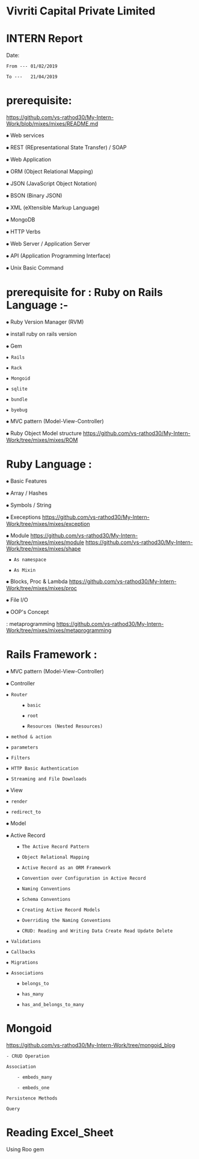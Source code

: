 #     Vivriti Capital Private Limited

# INTERN Report
Date:    

    From --- 01/02/2019 
	 
    To ---   21/04/2019

# prerequisite:

https://github.com/vs-rathod30/My-Intern-Work/blob/mixes/mixes/README.md

⦁	Web services

⦁	REST (REpresentational State Transfer)  /   SOAP 

⦁	Web Application

⦁	ORM (Object Relational Mapping)

⦁	JSON (JavaScript Object Notation)

⦁	BSON (Binary JSON)

⦁	XML (eXtensible Markup Language)

⦁	MongoDB

⦁	HTTP Verbs

⦁	Web Server / Application Server

⦁	API (Application Programming Interface)

⦁	Unix Basic Command


# prerequisite for :      Ruby on Rails Language :-
⦁ Ruby Version Manager (RVM)

⦁ install ruby on rails version

⦁ Gem

    ⦁ Rails
    
    ⦁ Rack
    
    ⦁ Mongoid
    
    ⦁ sqlite
    
    ⦁ bundle
    
    ⦁ byebug

⦁ MVC pattern  (Model-View-Controller)

⦁ Ruby Object Model structure        https://github.com/vs-rathod30/My-Intern-Work/tree/mixes/mixes/ROM


# Ruby Language :
⦁	Basic Features

⦁	Array / Hashes

⦁	Symbols / String

⦁	Execeptions     https://github.com/vs-rathod30/My-Intern-Work/tree/mixes/mixes/exception

⦁	Module      https://github.com/vs-rathod30/My-Intern-Work/tree/mixes/mixes/module
		    https://github.com/vs-rathod30/My-Intern-Work/tree/mixes/mixes/shape

  	 ⦁ As namespace
   
  	 ⦁ As Mixin

⦁ Blocks, Proc & Lambda      https://github.com/vs-rathod30/My-Intern-Work/tree/mixes/mixes/proc

⦁ File I/O

⦁ OOP's Concept

: metaprogramming        https://github.com/vs-rathod30/My-Intern-Work/tree/mixes/mixes/metaprogramming


# Rails Framework :
⦁ MVC pattern  (Model-View-Controller)

⦁ Controller
      
    ⦁ Router
      
          ⦁ basic
      
          ⦁ root
      
          ⦁ Resources (Nested Resources)
    
    ⦁ method & action
    
    ⦁ parameters
    
    ⦁ Filters
    
    ⦁ HTTP Basic Authentication
    
    ⦁ Streaming and File Downloads 

⦁ View
    
    ⦁ render
    
    ⦁ redirect_to
	
⦁ Model
   
   ⦁ Active Record
    
        ⦁ The Active Record Pattern 
   
        ⦁ Object Relational Mapping
       
        ⦁ Active Record as an ORM Framework
   
        ⦁ Convention over Configuration in Active Record
        
        ⦁ Naming Conventions
        
        ⦁ Schema Conventions 
        
        ⦁ Creating Active Record Models
        
        ⦁ Overriding the Naming Conventions 
        
        ⦁ CRUD: Reading and Writing Data Create Read Update Delete 
    
    ⦁ Validations 
  
    ⦁ Callbacks
    
    ⦁ Migrations
    
    ⦁ Associations
        
        ⦁ belongs_to
        
        ⦁ has_many
        
        ⦁ has_and_belongs_to_many
	
# Mongoid     

https://github.com/vs-rathod30/My-Intern-Work/tree/mongoid_blog
	
	- CRUD Operation
	
	Association
		
		- embeds_many
		
		- embeds_one
		
	Persistence Methods
	
	Query


# Reading Excel_Sheet
 
   Using Roo gem

